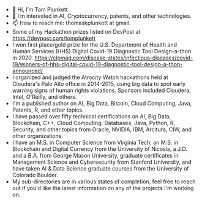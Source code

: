- 👋 Hi, I’m Tom Plunkett
- 👀 I’m interested in AI, Cryptocurrency, patents, and other technologies.
- 📫 How to reach me: thomaskplunkett at gmail.
- Some of my Hackathon prizes listed on DevPost at https://devpost.com/tomplunkett
- I won first place/gold prize for the U.S. Department of Health and Human Services (HHS) Digital Covid-19 Diagnostic Tool Design-a-thon in 2020.  https://clpmag.com/disease-states/infectious-diseases/covid-19/winners-of-hhs-digital-covid-19-diagnostic-tool-design-a-thon-announced/
- I organized and judged the Atrocity Watch hackathons held at Cloudera's Palo Alto office in 2014-2015, using big data to spot early warning signs of human rights violations.  Sponsors included Cloudera, Intel, O'Reilly, and others.   
- I'm a published author on AI, Big Data, Bitcoin, Cloud Computing, Java, Patents, R, and other topics.
- I have passed over fifty technical certifications on AI, Big Data, Blockchain, C++, Cloud Computing, Databases, Java, Python, R, Security, and other topics from Oracle, NVIDIA, IBM, Arcitura, CIW, and other organizations.
- I have an M.S. in Computer Science from Virginia Tech, an M.S. in Blockchain and Digital Currency from the University of Nicosia, a J.D. and a B.A. from George Mason University, graduate certificates in Management Science and Cybersecurity from Stanford University, and have taken AI & Data Science graduate courses from the University of Colorado Boulder. 
- My sub-directories are in various states of completion, feel free to reach out if you'd like the latest information on any of the projects I'm working on.


<!---
tomplunkett/tomplunkett is a ✨ special ✨ repository because its `README.md` (this file) appears on your GitHub profile.
You can click the Preview link to take a look at your changes.
--->
